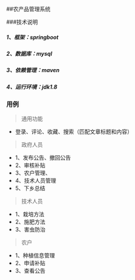 ##农产品管理系统

###技术说明

##### 1、框架：springboot
##### 2、数据库：mysql
##### 3、依赖管理：maven
##### 4、运行环境：jdk1.8

### 用例
> 通用功能
+ 登录、评论、收藏、搜索（匹配文章标题和内容）
> 政府人员
+ 1、发布公告、撤回公告
+ 2、审核补贴
+ 3、农户管理、
+ 4、技术人员管理
+ 5、下乡总结
> 技术人员
+ 1、栽培方法
+ 2、施肥方法
+ 3、害虫防治
> 农户
+ 1、种植信息管理
+ 2、申请补贴
+ 3、查看公告